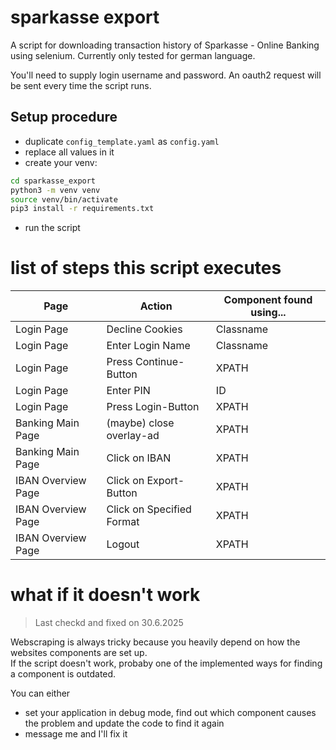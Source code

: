 # sparkasse export

A script for downloading transaction history of Sparkasse - Online Banking using selenium.
Currently only tested for german language.

You'll need to supply login username and password. 
An oauth2 request will be sent every time the script runs.

## Setup procedure

- duplicate `config_template.yaml` as `config.yaml`
- replace all values in it
- create your venv:
```bash
cd sparkasse_export
python3 -m venv venv
source venv/bin/activate
pip3 install -r requirements.txt
```
- run the script

# list of steps this script executes

| Page               | Action                    | Component found using... |
|--------------------|---------------------------|--------------------------|
| Login Page         | Decline Cookies           | Classname                |
| Login Page         | Enter Login Name          | Classname                | 
| Login Page         | Press Continue-Button     | XPATH                    |
| Login Page         | Enter PIN                 | ID                       |
| Login Page         | Press Login-Button        | XPATH                    |
| Banking Main Page  | (maybe) close overlay-ad  | XPATH                    |
| Banking Main Page  | Click on IBAN             | XPATH                    |
| IBAN Overview Page | Click on Export-Button    | XPATH                    |
| IBAN Overview Page | Click on Specified Format | XPATH                    |
| IBAN Overview Page | Logout                    | XPATH                    |

# what if it doesn't work

> Last checkd and fixed on 30.6.2025

Webscraping is always tricky because you heavily depend on how the websites components are set up.   
If the script doesn't work, probaby one of the implemented ways for finding a component is outdated.

You can either 

- set your application in debug mode, find out which component causes the problem and update the code to find it again
- message me and I'll fix it